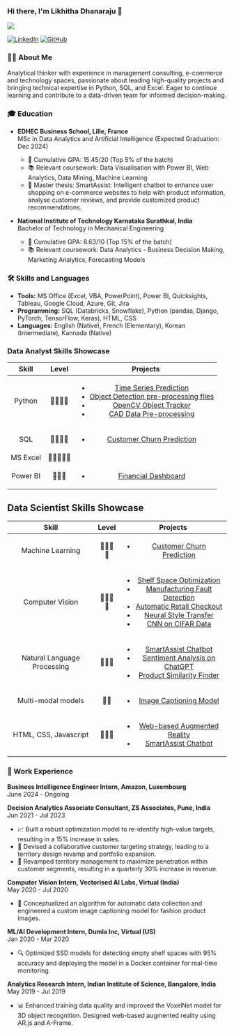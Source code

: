 ### Hi there, I'm Likhitha Dhanaraju 👋

![](https://komarev.com/ghpvc/?username=likhitha-dhanaraju&style=plastic)

[![LinkedIn](https://img.shields.io/badge/LinkedIn-connect-blue)](https://www.linkedin.com/in/likhitha-dhanaraju) [![GitHub](https://img.shields.io/badge/GitHub-follow-green)](https://github.com/likhitha-dhanaraju)

### 👩‍💼 About Me

Analytical thinker with experience in management consulting, e-commerce and technology spaces, passionate about leading high-quality projects and bringing technical expertise in Python, SQL, and Excel. Eager to continue learning and contribute to a data-driven team for informed decision-making.

### 🎓 Education

- **EDHEC Business School, Lille, France**  
  MSc in Data Analytics and Artificial Intelligence (Expected Graduation: Dec 2024)  
  - 🏅 Cumulative GPA: 15.45/20 (Top 5% of the batch)  
  - 📚 Relevant coursework: Data Visualisation with Power BI, Web Analytics, Data Mining, Machine Learning  
  - 📝 Master thesis: SmartAssist: Intelligent chatbot to enhance user shopping on e-commerce websites to help with product information, analyse customer reviews, and provide customized product recommendations.

- **National Institute of Technology Karnataka Surathkal, India**  
  Bachelor of Technology in Mechanical Engineering  
  - 🏅 Cumulative GPA: 8.63/10 (Top 15% of the batch)  
  - 📚 Relevant coursework: Data Analytics - Business Decision Making, Marketing Analytics, Forecasting Models

### 🛠️ Skills and Languages

- **Tools:** MS Office (Excel, VBA, PowerPoint), Power BI, Quicksights, Tableau, Google Cloud, Azure, Git, Jira
- **Programming:** SQL (Databricks, Snowflake), Python (pandas, Django, PyTorch, TensorFlow, Keras), HTML, CSS
- **Languages:** English (Native), French (Elementary), Korean (Intermediate), Kannada (Native)


### Data Analyst Skills Showcase

| **Skill**                        | **Level**         | **Projects**     |
| :------------------------------: | :---------------: | :--------------: |
| Python                       | 🌟🌟🌟🌟    | <ul><li>[Time Series Prediction](https://github.com/likhitha-dhanaraju/time-series)</li><li>[Object Detection pre-processing files](https://github.com/likhitha-dhanaraju/object_detection)</li><li>[OpenCV Object Tracker](https://github.com/likhitha-dhanaraju/Object_tracker)</li><li>[CAD Data Pre-processing](https://github.com/likhitha-dhanaraju/Densification-of-point-cloud)</li></ul>               |
| SQL                          | 🌟🌟🌟🌟    |  <ul><li>[Customer Churn Prediction](https://github.com/likhitha-dhanaraju/churn-prediction)</li></ul>              |
| MS Excel                     | 🌟🌟🌟🌟🌟  |                |
| Power BI                     | 🌟🌟🌟       |  <ul><li>[Financial Dashboard](https://github.com/likhitha-dhanaraju/financial_dashboard)</li></ul>              |



## Data Scientist Skills Showcase

| **Skill**                       | **Level**         | **Projects**       |
| :-----------------------------: | :---------------: | :----------------: |
| Machine Learning            | 🌟🌟🌟🌟    |  <ul><li>[Customer Churn Prediction](https://github.com/likhitha-dhanaraju/churn-prediction)</li></ul>              |
| Computer Vision             | 🌟🌟🌟🌟    |  <ul><li>[Shelf Space Optimization](https://github.com/likhitha-dhanaraju/Shelf-space-optimisation)</li><li>[Manufacturing Fault Detection](https://github.com/likhitha-dhanaraju/manufacturing_fault_detection)</li><li>[Automatic Retail Checkout](https://github.com/likhitha-dhanaraju/retail-checkout)</li><li>[Neural Style Transfer](https://github.com/likhitha-dhanaraju/Neural_style_transfer)</li><li>[CNN on CIFAR Data](https://github.com/likhitha-dhanaraju/CIFAR)</li></ul>             |
| Natural Language Processing | 🌟🌟🌟       | <ul><li>[SmartAssist Chatbot](https://github.com/likhitha-dhanaraju/smart-assist-chatbot)</li><li>[Sentiment Analysis on ChatGPT](https://github.com/likhitha-dhanaraju/chat-gpt-sentiment-analysis)</li><li>[Product Similarity Finder](https://github.com/likhitha-dhanaraju/e-commerce_ai)</ul>   |
| Multi-modal models          | 🌟🌟          | <ul><li>[Image Captioning Model](https://github.com/likhitha-dhanaraju/e-commerce_ai)</li></ul>
| HTML, CSS, Javascript       | 🌟🌟🌟       | <ul><li>[Web-based Augmented Reality](https://github.com/likhitha-dhanaraju/Augmented_Reality)</li><li>[SmartAssist Chatbot](https://github.com/likhitha-dhanaraju/smart-assist-chatbot)</li></ul>


### 💼 Work Experience

**Business Intelligence Engineer Intern, Amazon, Luxembourg**  
June 2024 - Ongoing

**Decision Analytics Associate Consultant, ZS Associates, Pune, India**  
Jun 2021 - Jul 2023  
- 📈 Built a robust optimization model to re-identify high-value targets, resulting in a 15% increase in sales. 
- 🎯 Devised a collaborative customer targeting strategy, leading to a territory design revamp and portfolio expansion.
- 🚀 Revamped territory management to maximize penetration within customer segments, resulting in a quarterly 30% increase in revenue.

  
**Computer Vision Intern, Vectorised AI Labs, Virtual (India)**  
May 2020 - Jul 2020  
- 🤖 Conceptualized an algorithm for automatic data collection and engineered a custom image captioning model for fashion product images.


**ML/AI Development Intern, Dumla Inc, Virtual (US)**  
Jan 2020 - Mar 2020  
- 🔍 Optimized SSD models for detecting empty shelf spaces with 95% accuracy and deploying the model in a Docker container for real-time monitoring.


**Analytics Research Intern, Indian Institute of Science, Bangalore, India**  
May 2019 - Jul 2019  
- 📊 Enhanced training data quality and improved the VoxelNet model for 3D object recognition. Designed web-based augmented reality using AR.js and A-Frame.
